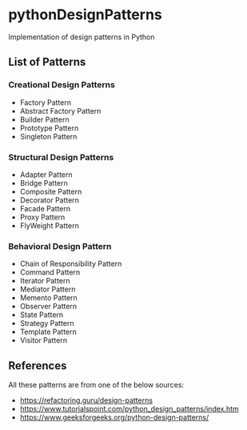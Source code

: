# pythonDesignPatterns
Implementation of design patterns in Python

## List of Patterns

### Creational Design Patterns

- Factory Pattern
- Abstract Factory Pattern
- Builder Pattern
- Prototype Pattern
- Singleton Pattern

### Structural Design Patterns

- Adapter Pattern
- Bridge Pattern
- Composite Pattern
- Decorator Pattern
- Facade Pattern
- Proxy Pattern
- FlyWeight Pattern

### Behavioral Design Pattern

- Chain of Responsibility Pattern
- Command Pattern
- Iterator Pattern
- Mediator Pattern
- Memento Pattern
- Observer Pattern
- State Pattern
- Strategy Pattern
- Template Pattern
- Visitor Pattern

## References

All these patterns are from one of the below sources:

- https://refactoring.guru/design-patterns
- https://www.tutorialspoint.com/python_design_patterns/index.htm
- https://www.geeksforgeeks.org/python-design-patterns/